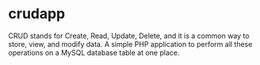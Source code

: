 # crudapp
CRUD stands for Create, Read, Update, Delete, and it is a common way to store, view, and modify data. A simple PHP application to perform all these operations on a MySQL database table at one place.
